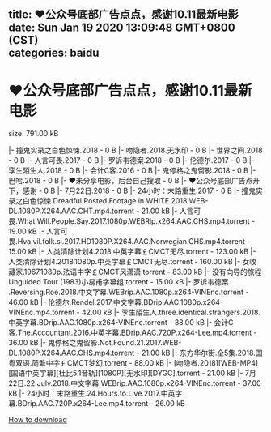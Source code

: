 
title: ❤公众号底部广告点点，感谢10.11最新电影
date: Sun Jan 19 2020 13:09:48 GMT+0800 (CST)    
categories: baidu
---

# ❤公众号底部广告点点，感谢10.11最新电影
size: 791.00 kB
 
 
|- 撞鬼实录之白色惊悚.2018 - 0 B
|- 吻隐者.2018.无水印 - 0 B
|- 世界之间.2018 - 0 B
|- 人言可畏.2017 - 0 B
|- 罗诉韦德案.2018 - 0 B
|- 伦德尔.2017 - 0 B
|- 孪生陌生人.2018 - 0 B
|- 会计C客.2016 - 0 B
|- 鬼停格之鬼留影.2018 - 0 B
|- 巴哈.2018 - 0 B
|- ❤未分享电影，后台自己搜取 - 0 B
|- ❤公众号底部广告点开下，感谢 - 0 B
|- 7月22日.2018 - 0 B
|- 24小时：末路重生.2017 - 0 B
|- 撞鬼实录之白色惊悚.Dreadful.Posted.Footage.in.WHITE.2018.WEB-DL.1080P.X264.AAC.CHT.mp4.torrent - 21.00 kB
|- 人言可畏.What.Will.People.Say.2017.1080p.WEBRip.x264.AAC.CHS.mp4.torrent - 19.00 kB
|- 人言可畏.Hva.vil.folk.si.2017.HD1080P.X264.AAC.Norwegian.CHS.mp4.torrent - 15.00 kB
|- 人类清除计划4.2018.中英字幕￡CMCT无尽.torrent - 123.00 kB
|- 人类清除计划4.2018.1080p.中英字幕￡CMCT无尽.torrent - 160.00 kB
|- 女收藏家.1967.1080p.法语中字￡CMCT风潇潇.torrent - 83.00 kB
|- 没有向导的旅程 Unguided Tour (1983)小易甫字幕组.torrent - 15.00 kB
|- 罗诉韦德案 .Reversing.Roe.2018.中文字幕.WEBrip.AAC.1080p.x264-VINEnc.torrent - 46.00 kB
|- 伦德尔.Rendel.2017.中文字幕.BDrip.AAC.1080p.x264-VINEnc.mp4.torrent - 42.00 kB
|- 孪生陌生人.three.identical.strangers.2018.中英字幕.BDrip.AAC.1080p.x264-VINEnc.torrent - 38.00 kB
|- 会计C客.The.Accountant.2016.中英字幕.BDrip.AAC.720P.x264-Lee.mp4.torrent - 36.00 kB
|- 鬼停格之鬼留影.Not.Found.21.2017.WEB-DL.1080P.X264.AAC.CHS.mp4.torrent - 21.00 kB
|- 东方华尔街.全5集.2018.国粤双语.简繁中字￡CMCT梦幻.torrent - 88.00 kB
|- [吻隐者.2018][WEB-MP4][国语中英字幕][杜比5.1音轨][1080P][无水印][DYGC].torrent - 21.00 kB
|- 7月22日.22.July.2018.中文字幕.WEBrip.AAC.1080p.x264-VINEnc.torrent - 37.00 kB
|- 24小时：末路重生.24.Hours.to.Live.2017.中英字幕.BDrip.AAC.720P.x264-Lee.mp4.torrent - 26.00 kB

[How to download](https://bpcam.bemobtrk.com/go/2ceec3aa-1ca2-46d6-b9ff-aaa5c184517c?jno=833)